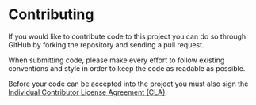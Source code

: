 Contributing
============

If you would like to contribute code to this project you can do so through GitHub by
forking the repository and sending a pull request.

When submitting code, please make every effort to follow existing conventions
and style in order to keep the code as readable as possible.

Before your code can be accepted into the project you must also sign the
[Individual Contributor License Agreement (CLA)][1].


 [1]: CLA.md